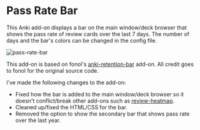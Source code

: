 # Pass Rate Bar

This Anki add-on displays a bar on the main window/deck browser that shows the pass rate of review cards over the last 7 days.
The number of days and the bar's colors can be changed in the config file.

![pass-rate-bar](https://i.imgur.com/GftBjTu.png)

This add-on is based on fonol's [anki-retention-bar](https://github.com/fonol/anki-retention-bar) add-on. All credit goes to fonol for the original source code.

I've made the following changes to the add-on:
- Fixed how the bar is added to the main window/deck browser so it doesn't conflict/break other add-ons such as [review-heatmap](https://github.com/glutanimate/review-heatmap).
- Cleaned up/fixed the HTML/CSS for the bar.
- Removed the option to show the secondary bar that shows pass rate over the last year.
